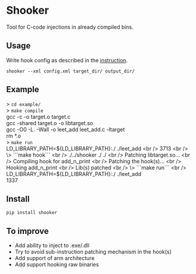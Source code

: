 # Shooker
Tool for C-code injections in already compiled bins.

## Usage
Write hook config as described in the [instruction](docs/hooks%20xml.md).

```shooker --xml config.xml target_dir/ output_dir/```

## Example
\> ```cd example/``` <br />
\> ```make compile``` <br />
gcc -c -o target.o target.c <br />
gcc -shared target.o -o libtarget.so <br />
gcc -O0 -L. -Wall -o leet_add leet_add.c -ltarget <br />
rm *.o <br />
\> ```make run``` <br />
LD_LIBRARY_PATH=${LD_LIBRARY_PATH}:./ ./leet_add <br />
3713 <br />
\> ```make hook``` <br />
./../shooker ./ ./ <br />
Patching libtarget.so... <br />
Compiling hook for add_n_print <br />
Patching the hook(s)... <br />
Hooking add_n_print <br />
Lib(s) patched <br />
\> ```make run``` <br />
LD_LIBRARY_PATH=${LD_LIBRARY_PATH}:./ ./leet_add <br />
1337 <br />

## Install
```pip install shooker```

## To improve
- Add ability to inject to .exe/.dll
- Try to avoid sub-instruction patching mechanism in the hook(s)
- Add support of arm architecture
- Add support hooking raw binaries